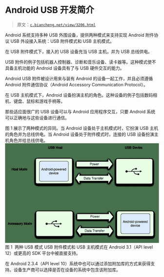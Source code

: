 # Android USB 开发简介

> 原文：[`c.biancheng.net/view/3206.html`](http://c.biancheng.net/view/3206.html)

Android 系统支持多种 USB 外围设备，提供两种模式来支持实现 Android 附件协议 USB 外设接入系统：USB 附件模式和 USB 主机模式。

在 USB 附件模式下，接入的 USB 设备充当 USB 主机，并为 USB 总线供电。

USB 附件的例子包括机器人控制器、诊断和音乐设备、读卡器等。这种模式使不具备主机功能的 Android 设备具有了与 USB 硬件交互的能力。

Android USB 附件被设计用来与装有 Android 的设备一起工作，并且必须遵循 Android 附件通信协议（Android Accessory Communication Protocol）。

在 USB 主机模式下，Android 设备扮演主机的角色。这种设备的例子包括数码相机、键盘、鼠标和游戏手柄等。

那些适应面很广的 USB 设备可以与 Android 应用程序交互，只要 Android 系统可以正确地与这些设备进行通信。

图 1 展示了两种模式的异同。当 Android 设备处于主机模式时，它扮演 USB 主机的角色并为总线供电。当 Android 设备处于附件模式时，连接的 USB 设备扮演主机角色并给总线供电。![两种 USB 模式](img/a8c076070e9a5587b67b8171a7b0b961.png)
图 1  两种 USB 模式
USB 附件模式和 USB 主机模式在 Android 3.1（API level 12）或更高的 SDK 平台中被直接支持。

在 Android 2.3.4（API level 10）系统中也可以通过添加附加库的方式来获得支持。设备生产商可以选择是否在设备的系统中包含该附加库。